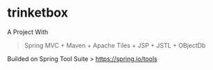 # trinketbox

A Project With

> Spring MVC +
> Maven +
> Apache Tiles +
> JSP +
> JSTL +
> OBjectDb

Builded on Spring Tool Suite > https://spring.io/tools
